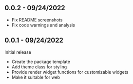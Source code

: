 ## 0.0.2 - 09/24/2022

- Fix README screenshots
- Fix code warnings and analysis

## 0.0.1 - 09/24/2022
Initial release

- Create the package template
- Add theme class for styling
- Provide render widget functions for customizable widgets
- Make it suitable for web
